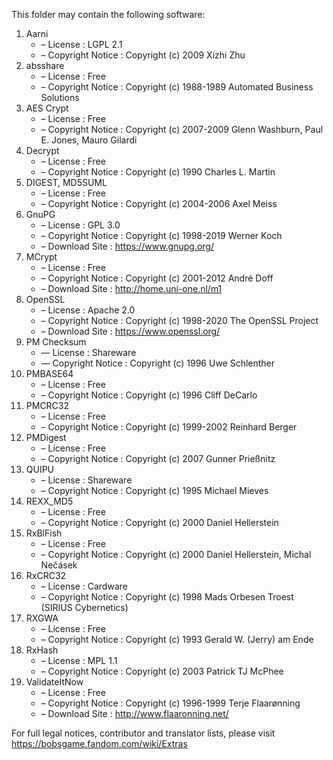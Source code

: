 ﻿This folder may contain the following software:

1. Aarni
   - – License : LGPL 2.1
   - – Copyright Notice : Copyright (c) 2009 Xizhi Zhu
2. absshare
   - – License : Free
   - – Copyright Notice : Copyright (c) 1988-1989 Automated Business Solutions
3. AES Crypt
   - – License : Free
   - – Copyright Notice : Copyright (c) 2007-2009 Glenn Washburn, Paul E. Jones, Mauro Gilardi
4. Decrypt
   - – License : Free
   - – Copyright Notice : Copyright (c) 1990 Charles L. Martin
5. DIGEST, MD5SUML
   - – License : Free
   - – Copyright Notice : Copyright (c) 2004-2006 Axel Meiss
6. GnuPG
   - – License : GPL 3.0
   - – Copyright Notice : Copyright (c) 1998-2019 Werner Koch
   - – Download Site : https://www.gnupg.org/
7. MCrypt
   - – License : Free
   - – Copyright Notice : Copyright (c) 2001-2012 André Doff
   - – Download Site : http://home.uni-one.nl/m1
8. OpenSSL
   - – License : Apache 2.0
   - – Copyright Notice : Copyright (c) 1998-2020 The OpenSSL Project
   - – Download Site : https://www.openssl.org/
9. PM Checksum
   - — License : Shareware
   - — Copyright Notice : Copyright (c) 1996 Uwe Schlenther
10. PMBASE64
    - – License : Free
    - – Copyright Notice : Copyright (c) 1996 Cliff DeCarlo
11. PMCRC32
    - – License : Free
    - – Copyright Notice : Copyright (c) 1999-2002 Reinhard Berger
12. PMDigest
    - – License : Free
    - – Copyright Notice : Copyright (c) 2007 Gunner Prießnitz
13. QUIPU
    - – License : Shareware
    - – Copyright Notice : Copyright (c) 1995 Michael Mieves
14. REXX_MD5
    - – License : Free
    - – Copyright Notice : Copyright (c) 2000 Daniel Hellerstein
15. RxBlFish
    - – License : Free
    - – Copyright Notice : Copyright (c) 2000 Daniel Hellerstein, Michal Nečásek
16. RxCRC32
    - – License : Cardware
    - – Copyright Notice : Copyright (c) 1998 Mads Orbesen Troest (SIRIUS Cybernetics)
17. RXGWA
    - – License : Free
    - – Copyright Notice : Copyright (c) 1993 Gerald W. (Jerry) am Ende
18. RxHash
    - – License : MPL 1.1
    - – Copyright Notice : Copyright (c) 2003 Patrick TJ McPhee
19. ValidateItNow
    - – License : Free
    - – Copyright Notice : Copyright (c) 1996-1999 Terje Flaarønning
    - – Download Site : http://www.flaaronning.net/

For full legal notices, contributor and translator lists, please visit https://bobsgame.fandom.com/wiki/Extras